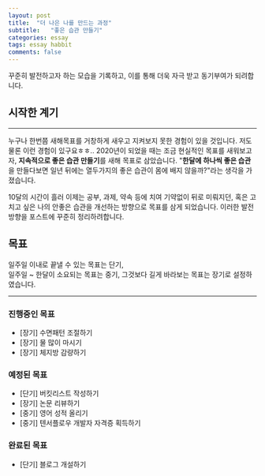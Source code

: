 ```yaml
---
layout: post  
title:  "더 나은 나를 만드는 과정"  
subtitle:   "좋은 습관 만들기"  
categories: essay  
tags: essay habbit  
comments: false
---
```


꾸준히 발전하고자 하는 모습을 기록하고, 이를 통해 더욱 자극 받고 동기부여가 되려합니다.

## 시작한 계기

---

누구나 한번쯤 새해목표를 거창하게 새우고 지켜보지 못한 경험이 있을 것입니다. 저도 물론 이런 경험이 있구요ㅎㅎ.. 2020년이 되었을 때는 조금 현실적인 목표를 새워보고자, **지속적으로 좋은 습관 만들기**를 새해 목표로 삼았습니다. "**한달에 하나씩 좋은 습관**을 만들다보면 일년 뒤에는 열두가지의 좋은 습관이 몸에 배지 않을까?"라는 생각을 가졌습니다.  

10달의 시간이 흘러 이제는 공부, 과제, 약속 등에 치여 기약없이 뒤로 미뤄지던, 혹은 고치고 싶은 나의 안좋은 습관을 개선하는 방향으로 목표를 삼게 되었습니다. 이러한 발전 방향을 포스트에 꾸준히 정리하려합니다.

## 목표

일주일 이내로 끝낼 수 있는 목표는 단기,  
일주일 ~ 한달이 소요되는 목표는 중기,
그것보다 길게 바라보는 목표는 장기로 설정하였습니다.  

---
<!--
<details open>
<summary style="font-size: 1.17em; font-weight: bold;">진행중인 목표</summary>
<div markdown="1">
-->

### 진행중인 목표

- \[장기] 수면패턴 조절하기  
- \[장기] 물 많이 마시기
- \[장기] 체지방 감량하기

### 예정된 목표

- \[단기] 버킷리스트 작성하기
- \[장기] 논문 리뷰하기
- \[중기] 영어 성적 올리기
- \[중기] 텐서플로우 개발자 자격증 획득하기

### 완료된 목표

- \[단기] 블로그 개설하기